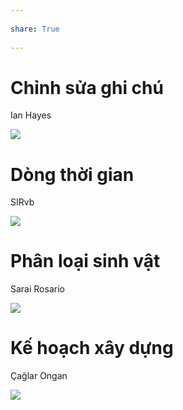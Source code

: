 ---  
share: True  
---  
# Chỉnh sửa ghi chú  
Ian Hayes  
![](https://obsidian.md/images/canvas/canvas-ian-hayes.png)   
  
# Dòng thời gian  
SIRvb  
![](https://obsidian.md/images/canvas/canvas-SlRvb.png)   
  
# Phân loại sinh vật  
Sarai Rosario  
![](https://obsidian.md/images/canvas/canvas-lunaris13.png)   
  
# Kế hoạch xây dựng  
Çağlar Ongan  
![](https://obsidian.md/images/canvas/canvas-caglar-ongan.png)  
